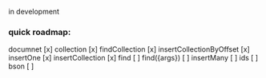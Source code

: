 in development

### quick roadmap:
documnet [x]
collection [x]
findCollection [x]
insertCollectionByOffset [x]
insertOne [x]
insertCollection [x]
find [ ]
find({args}) [ ]
insertMany [ ]
ids [ ]
bson [ ]
